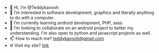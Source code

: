 - 👋 Hi, I’m @Teddykavooh
- 👀 I’m interested in software development, graphics and literally anything to do with a computer.
- 🌱 I’m currently learning android development, PHP, sass.
- 💞️ I’m looking to collaborate on an android project to better my understanding. I'm also open to python and javascript projects as well.
- 📫 How to reach me? teddykavooh@gmail.com
- :globe_with_meridians: Visit my site? [link](https://antonykavoo-portfolio.vercel.app/)

<!---
Teddykavooh/Teddykavooh is a ✨ special ✨ repository because its `README.md` (this file) appears on your GitHub profile.
You can click the Preview link to take a look at your changes.
--->
